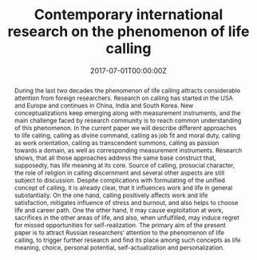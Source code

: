 ---
title: "Contemporary international research on the phenomenon of life calling"

# Authors
# If you created a profile for a user (e.g. the default `admin` user), write the username (folder name) here 
# and it will be replaced with their full name and linked to their profile.
authors:
- admin

date: "2017-07-01T00:00:00Z"
doi: ""

# Schedule page publish date (NOT publication's date).
publishDate: "2017-01-01T00:00:00Z"

# Publication type.
# Legend: 0 = Uncategorized; 1 = Conference paper; 2 = Journal article;
# 3 = Preprint / Working Paper; 4 = Report; 5 = Book; 6 = Book section;
# 7 = Thesis; 8 = Patent
publication_types: ["2"]

# Publication name and optional abbreviated publication name.
publication: Voprosy Psikhologii
publication_short: Voprosy Psikhologii

abstract: During the last two decades the phenomenon of life calling attracts considerable attention from foreign researchers. Research on calling has started in the USA and Europe and continues in China, India and South Korea. New conceptualizations keep emerging along with measurement instruments, and the main challenge faced by research community is to reach common understanding of this phenomenon. In the current paper we will describe different approaches to life calling, calling as divine command, calling as job fit and moral duty, calling as work orientation, calling as transcendent summons, calling as passion towards a domain, as well as corresponding measurement instruments. Research shows, that all those approaches address the same base construct that, supposedly, has life meaning at its core. Source of calling, prosocial character, the role of religion in calling discernment and several other aspects are still subject to discussion. Despite complications with formulating of the unified concept of calling, it is already clear, that it influences work and life in general substantially. On the one hand, calling positively affects work and life satisfaction, mitigates influence of stress and burnout, and also helps to choose life and career path. One the other hand, it may cause exploitation at work, sacrifices in the other areas of life, and also, when unfulfilled, may induce regret for missed opportunities for self-realization. The primary aim of the present paper is to attract Russian researchers’ attention to the phenomenon of life calling, to trigger further research and find its place among such concepts as life meaning, choice, personal potential, self-actualization and personalization.

tags: []

# Display this page in the Featured widget?
featured: false

url_pdf: ''
url_code: ''
url_dataset: ''
url_poster: ''
url_project: ''
url_slides: ''
url_source: ''
url_video: ''

# Featured image
# To use, add an image named `featured.jpg/png` to your page's folder. 
# image:
#  caption: ""
#  focal_point: ""
#  preview_only: false

# Associated Projects (optional).
#   Associate this publication with one or more of your projects.
#   Simply enter your project's folder or file name without extension.
#   E.g. `internal-project` references `content/project/internal-project/index.md`.
#   Otherwise, set `projects: []`.
projects:
- career_calling

# Slides (optional).
#   Associate this publication with Markdown slides.
#   Simply enter your slide deck's filename without extension.
#   E.g. `slides: "example"` references `content/slides/example/index.md`.
#   Otherwise, set `slides: ""`.
slides: ""
---